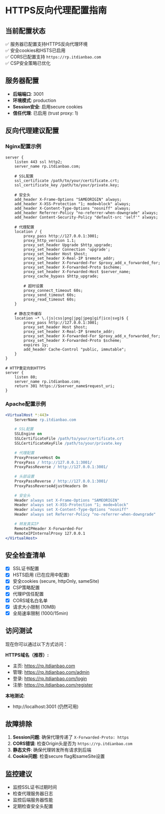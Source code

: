 # HTTPS反向代理配置指南

## 当前配置状态
✅ 服务器已配置支持HTTPS反向代理环境  
✅ 安全cookies和HSTS已启用  
✅ CORS已配置支持 `https://rp.itdianbao.com`  
✅ CSP安全策略已优化  

## 服务器配置
- **后端端口**: 3001
- **环境模式**: production  
- **Session安全**: 启用secure cookies
- **信任代理**: 已启用 (trust proxy: 1)

## 反向代理建议配置

### Nginx配置示例
```nginx
server {
    listen 443 ssl http2;
    server_name rp.itdianbao.com;
    
    # SSL配置
    ssl_certificate /path/to/your/certificate.crt;
    ssl_certificate_key /path/to/your/private.key;
    
    # 安全头
    add_header X-Frame-Options "SAMEORIGIN" always;
    add_header X-XSS-Protection "1; mode=block" always;
    add_header X-Content-Type-Options "nosniff" always;
    add_header Referrer-Policy "no-referrer-when-downgrade" always;
    add_header Content-Security-Policy "default-src 'self'" always;
    
    # 代理配置
    location / {
        proxy_pass http://127.0.0.1:3001;
        proxy_http_version 1.1;
        proxy_set_header Upgrade $http_upgrade;
        proxy_set_header Connection 'upgrade';
        proxy_set_header Host $host;
        proxy_set_header X-Real-IP $remote_addr;
        proxy_set_header X-Forwarded-For $proxy_add_x_forwarded_for;
        proxy_set_header X-Forwarded-Proto $scheme;
        proxy_set_header X-Forwarded-Host $server_name;
        proxy_cache_bypass $http_upgrade;
        
        # 超时设置
        proxy_connect_timeout 60s;
        proxy_send_timeout 60s;
        proxy_read_timeout 60s;
    }
    
    # 静态文件缓存
    location ~* \.(js|css|png|jpg|jpeg|gif|ico|svg)$ {
        proxy_pass http://127.0.0.1:3001;
        proxy_set_header Host $host;
        proxy_set_header X-Real-IP $remote_addr;
        proxy_set_header X-Forwarded-For $proxy_add_x_forwarded_for;
        proxy_set_header X-Forwarded-Proto $scheme;
        expires 1y;
        add_header Cache-Control "public, immutable";
    }
}

# HTTP重定向到HTTPS
server {
    listen 80;
    server_name rp.itdianbao.com;
    return 301 https://$server_name$request_uri;
}
```

### Apache配置示例
```apache
<VirtualHost *:443>
    ServerName rp.itdianbao.com
    
    # SSL配置
    SSLEngine on
    SSLCertificateFile /path/to/your/certificate.crt
    SSLCertificateKeyFile /path/to/your/private.key
    
    # 代理配置
    ProxyPreserveHost On
    ProxyPass / http://127.0.0.1:3001/
    ProxyPassReverse / http://127.0.0.1:3001/
    
    # 头部设置
    ProxyPassReverse / http://127.0.0.1:3001/
    ProxyPassReverseAdjustHeaders On
    
    # 安全头
    Header always set X-Frame-Options "SAMEORIGIN"
    Header always set X-XSS-Protection "1; mode=block"
    Header always set X-Content-Type-Options "nosniff"
    Header always set Referrer-Policy "no-referrer-when-downgrade"
    
    # 转发真实IP
    RemoteIPHeader X-Forwarded-For
    RemoteIPInternalProxy 127.0.0.1
</VirtualHost>
```

## 安全检查清单
- [x] SSL证书配置
- [x] HSTS启用 (已在应用中配置)
- [x] 安全cookies (secure, httpOnly, sameSite)
- [x] CSP策略配置
- [x] 代理IP信任配置
- [x] CORS域名白名单
- [x] 请求大小限制 (10MB)
- [x] 全局速率限制 (1000/15min)

## 访问测试
现在你可以通过以下方式访问：

**HTTPS域名（推荐）:**
- 主页: https://rp.itdianbao.com
- 管理: https://rp.itdianbao.com/admin
- 登录: https://rp.itdianbao.com/login
- 注册: https://rp.itdianbao.com/register

**本地测试:**
- http://localhost:3001 (仍然可用)

## 故障排除
1. **Session问题**: 确保代理传递了 `X-Forwarded-Proto: https`
2. **CORS错误**: 检查Origin头是否为 `https://rp.itdianbao.com`
3. **静态文件**: 确保代理转发所有请求到后端
4. **Cookie问题**: 检查secure flag和sameSite设置

## 监控建议
- 监控SSL证书过期时间
- 检查代理服务器日志
- 监控后端服务器性能
- 定期检查安全头配置